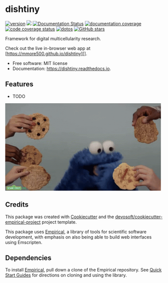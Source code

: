 
# dishtiny


[![version](https://img.shields.io/endpoint?url=https%3A%2F%2Fmmore500.github.io%2Fdishtiny%2F/master/version-badge.json)](https://github.com/mmore500/dishtiny/releases)
[![](https://img.shields.io/travis/mmore500/dishtiny.svg)](https://travis-ci.com/mmore500/dishtiny)
[![Documentation Status](https://readthedocs.org/projects/dishtiny/badge/?version=latest)](https://dishtiny.readthedocs.io/en/latest/?badge=latest)
[![documentation coverage](https://img.shields.io/endpoint?url=https%3A%2F%2Fmmore500.github.io%2Fdishtiny%2F/master/documentation-coverage-badge.json)](https://dishtiny.readthedocs.io/en/latest/)
[![code coverage status](https://codecov.io/gh/mmore500/dishtiny/branch/master/graph/badge.svg)](https://codecov.io/gh/mmore500/dishtiny)
[![dotos](https://img.shields.io/endpoint?url=https%3A%2F%2Fmmore500.com%2Fdishtiny%2Fdoto-badge.json)](https://github.com/mmore500/dishtiny/search?q=todo+OR+fixme&type=)
[![GitHub stars](https://img.shields.io/github/stars/mmore500/dishtiny.svg?style=flat-square&logo=github&label=Stars&logoColor=white)](https://github.com/mmore500/dishtiny)

Framework for digital multicellularity research.

Check out the live in-browser web app at [https://mmore500.github.io/dishtiny][].


-   Free software: MIT license
-   Documentation: <https://dishtiny.readthedocs.io>.

## Features

-   TODO

![cookie monster example](docs/assets/cookie.gif)

## Credits

This package was created with [Cookiecutter][] and the [devosoft/cookiecutter-empirical-project][] project template.

This package uses [Empirical](https://github.com/devosoft/Empirical#readme), a library of tools for scientific software development, with emphasis on also being able to build web interfaces using Emscripten.

## Dependencies

To install [Empirical](https://github.com/devosoft/Empirical), pull down a clone of the Empirical repository.  See [Quick Start Guides](https://empirical.readthedocs.io/en/latest/QuickStartGuides) for directions on cloning and using the library.


  [https://mmore500.github.io/dishtiny]:
    https://mmore500.github.io/dishtiny
  [Cookiecutter]: https://github.com/audreyr/cookiecutter
  [devosoft/cookiecutter-empirical-project]: https://github.com/devosoft/cookiecutter-empirical-project

